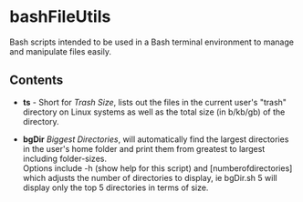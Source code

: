 # bashFileUtils
Bash scripts intended to be used in a Bash terminal environment to manage and manipulate files easily.

## Contents

- **ts** - Short for *Trash Size*, lists out the files in the current user's "trash" directory on Linux systems as well as the total size (in b/kb/gb) of the directory.

- **bgDir** *Biggest Directories*, will automatically find the largest directories in the user's home folder and print them from greatest to largest including folder-sizes.    
Options include -h (show help for this script) and [numberofdirectories] which adjusts the number of directories to display, ie bgDir.sh 5 will display only the top 5 directories in terms of size.
